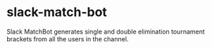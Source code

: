 # slack-match-bot
Slack MatchBot generates single and double elimination tournament brackets from all the users in the channel.
